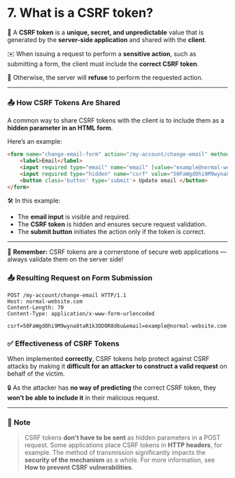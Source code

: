 # 7. What is a CSRF token?

🔐 A **CSRF token** is a **unique, secret, and unpredictable** value that is generated by the **server-side application** and shared with the **client**.

✉️ When issuing a request to perform a **sensitive action**, such as submitting a form, the client must include the **correct CSRF token**.

🚫 Otherwise, the server will **refuse** to perform the requested action.

---

### 📤 **How CSRF Tokens Are Shared**

A common way to share CSRF tokens with the client is to include them as a **hidden parameter in an HTML form**.

Here’s an example:

```html
<form name="change-email-form" action="/my-account/change-email" method="POST">
	<label>Email</label>
	<input required type="email" name="email" [value="example@normal-website.com](mailto:value=%22example@normal-website.com)">
	<input required type="hidden" name="csrf" value="50FaWgdOhi9M9wyna8taR1k3ODOR8d6u">
	<button class='button' type='submit'> Update email </button>
</form>
```

🛠️ In this example:

- The **email input** is visible and required.
- The **CSRF token** is hidden and ensures secure request validation.
- The **submit button** initiates the action only if the token is correct.

---

🔐 **Remember:** CSRF tokens are a cornerstone of secure web applications — always validate them on the server side!

### 📤 **Resulting Request on Form Submission**

```
POST /my-account/change-email HTTP/1.1
Host: normal-website.com
Content-Length: 70
Content-Type: application/x-www-form-urlencoded

csrf=50FaWgdOhi9M9wyna8taR1k3ODOR8d6u&email=example@normal-website.com
```

### ✅ **Effectiveness of CSRF Tokens**

When implemented **correctly**, CSRF tokens help protect against CSRF attacks by making it **difficult for an attacker to construct a valid request** on behalf of the victim.

🔒 As the attacker has **no way of predicting** the correct CSRF token, they **won’t be able to include it** in their malicious request.

---

### 📌 **Note**

> CSRF tokens **don’t have to be sent** as hidden parameters in a POST request. Some applications place CSRF tokens in **HTTP headers**, for example. The method of transmission significantly impacts the **security of the mechanism** as a whole. For more information, see **How to prevent CSRF vulnerabilities**.
>